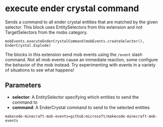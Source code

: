 # execute ender crystal command

Sends a command to all ender crystal entities that are matched by the given selector. This
block uses EntitySelectors from this extension and not TargetSelectors from the mobs
category.

```sig
mobEvents.executeEnderCrystalCommand(mobEvents.createSelector(), EnderCrystal.Explode)
```

The blocks in this extension send mob events using the `/event` slash command. Not all mob
events cause an immediate reaction, some configure the behavior of the mob instead. Try
experimenting with events in a variety of situations to see what happens!

## Parameters

* **selector**: A EntitySelector specifying which entities to send the command to
* **command**: A EnderCrystal command to send to the selected entities

```package
makecode-minecraft-mob-events=github:microsoft/makecode-minecraft-mob-events
```

